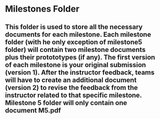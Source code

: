 # Milestones Folder

## This folder is used to store all the necessary documents for each milestone. Each milestone folder (with he only exception of milestone5 folder) will contain two milestone documents plus their protototypes (if any). The first version of each milestone is your original submission (version 1). After the instructor feedback, teams will have to create an additional document (version 2) to revise the feedback from the instructor related to that specific milestone. Milestone 5 folder will only contain one document M5.pdf
